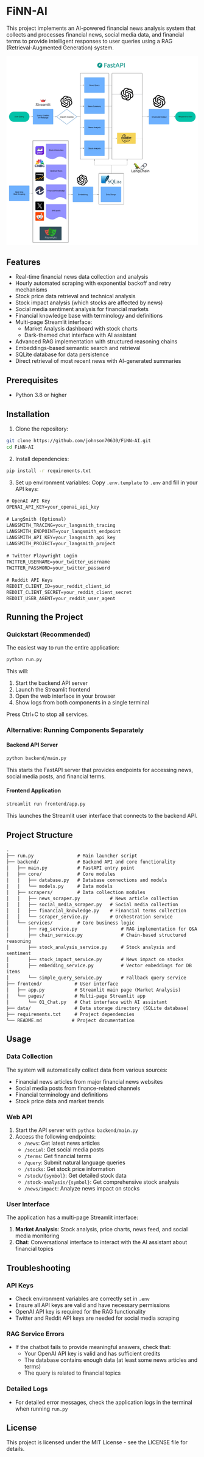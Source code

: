 # FiNN-AI

This project implements an AI-powered financial news analysis system that collects and processes financial news, social media data, and financial terms to provide intelligent responses to user queries using a RAG (Retrieval-Augmented Generation) system.

![img](img/flow.jpeg)

## Features
- Real-time financial news data collection and analysis
- Hourly automated scraping with exponential backoff and retry mechanisms
- Stock price data retrieval and technical analysis
- Stock impact analysis (which stocks are affected by news)
- Social media sentiment analysis for financial markets
- Financial knowledge base with terminology and definitions
- Multi-page Streamlit interface:
  - Market Analysis dashboard with stock charts
  - Dark-themed chat interface with AI assistant
- Advanced RAG implementation with structured reasoning chains
- Embeddings-based semantic search and retrieval
- SQLite database for data persistence
- Direct retrieval of most recent news with AI-generated summaries

## Prerequisites
- Python 3.8 or higher

## Installation

1. Clone the repository:
```bash
git clone https://github.com/johnson70630/FiNN-AI.git
cd FiNN-AI
```

2. Install dependencies:
```bash
pip install -r requirements.txt
```

3. Set up environment variables:
Copy `.env.template` to `.env` and fill in your API keys:
```
# OpenAI API Key
OPENAI_API_KEY=your_openai_api_key

# LangSmith (Optional)
LANGSMITH_TRACING=your_langsmith_tracing
LANGSMITH_ENDPOINT=your_langsmith_endpoint
LANGSMITH_API_KEY=your_langsmith_api_key
LANGSMITH_PROJECT=your_langsmith_project

# Twitter Playwright Login 
TWITTER_USERNAME=your_twitter_username
TWITTER_PASSWORD=your_twitter_password

# Reddit API Keys 
REDDIT_CLIENT_ID=your_reddit_client_id
REDDIT_CLIENT_SECRET=your_reddit_client_secret
REDDIT_USER_AGENT=your_reddit_user_agent
```

## Running the Project

### Quickstart (Recommended)

The easiest way to run the entire application:

```bash
python run.py
```

This will:
1. Start the backend API server
2. Launch the Streamlit frontend
3. Open the web interface in your browser
4. Show logs from both components in a single terminal

Press Ctrl+C to stop all services.

### Alternative: Running Components Separately

#### Backend API Server

```bash
python backend/main.py
```

This starts the FastAPI server that provides endpoints for accessing news, social media posts, and financial terms.

#### Frontend Application

```bash
streamlit run frontend/app.py
```

This launches the Streamlit user interface that connects to the backend API.

## Project Structure
```
.
├── run.py                # Main launcher script
├── backend/              # Backend API and core functionality
│   ├── main.py           # FastAPI entry point
│   ├── core/             # Core modules
│   │   ├── database.py   # Database connections and models
│   │   └── models.py     # Data models
│   ├── scrapers/         # Data collection modules
│   │   ├── news_scraper.py           # News article collection
│   │   ├── social_media_scraper.py   # Social media collection
│   │   ├── financial_knowledge.py    # Financial terms collection
│   │   └── scraper_service.py        # Orchestration service
│   └── services/         # Core business logic
│       ├── rag_service.py                # RAG implementation for Q&A
│       ├── chain_service.py              # Chain-based structured reasoning
│       ├── stock_analysis_service.py     # Stock analysis and sentiment
│       ├── stock_impact_service.py       # News impact on stocks
│       ├── embedding_service.py          # Vector embeddings for DB items
│       └── simple_query_service.py       # Fallback query service
├── frontend/            # User interface
│   ├── app.py           # Streamlit main page (Market Analysis)
│   └── pages/           # Multi-page Streamlit app
│       └── 01_Chat.py   # Chat interface with AI assistant
├── data/                # Data storage directory (SQLite database)
├── requirements.txt     # Project dependencies
└── README.md           # Project documentation
```

## Usage

### Data Collection
The system will automatically collect data from various sources:
- Financial news articles from major financial news websites
- Social media posts from finance-related channels
- Financial terminology and definitions
- Stock price data and market trends

### Web API
1. Start the API server with `python backend/main.py`
2. Access the following endpoints:
   - `/news`: Get latest news articles
   - `/social`: Get social media posts
   - `/terms`: Get financial terms
   - `/query`: Submit natural language queries
   - `/stocks`: Get stock price information
   - `/stock/{symbol}`: Get detailed stock data
   - `/stock-analysis/{symbol}`: Get comprehensive stock analysis
   - `/news/impact`: Analyze news impact on stocks

### User Interface
The application has a multi-page Streamlit interface:
1. **Market Analysis**: Stock analysis, price charts, news feed, and social media monitoring
2. **Chat**: Conversational interface to interact with the AI assistant about financial topics

## Troubleshooting

### API Keys
- Check environment variables are correctly set in `.env`
- Ensure all API keys are valid and have necessary permissions
- OpenAI API key is required for the RAG functionality
- Twitter and Reddit API keys are needed for social media scraping

### RAG Service Errors
- If the chatbot fails to provide meaningful answers, check that:
  - Your OpenAI API key is valid and has sufficient credits
  - The database contains enough data (at least some news articles and terms)
  - The query is related to financial topics

### Detailed Logs
- For detailed error messages, check the application logs in the terminal when running `run.py`

## License

This project is licensed under the MIT License - see the LICENSE file for details.
